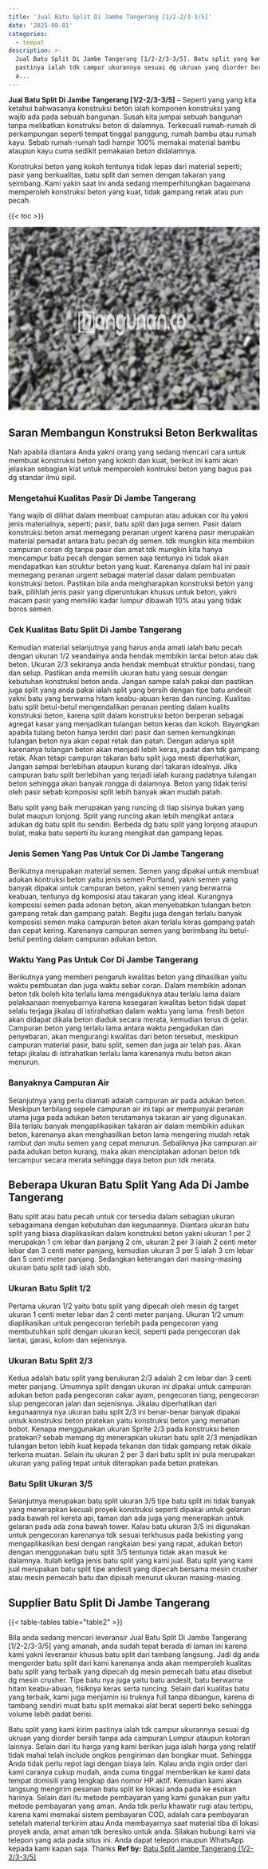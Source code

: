 ```yaml
---
title: 'Jual Batu Split Di Jambe Tangerang [1/2-2/3-3/5]'
date: '2025-08-01'
categories:
  - tempat
description: >-
  Jual Batu Split Di Jambe Tangerang [1/2-2/3-3/5]. Batu split yang kami kirim
  pastinya ialah tdk campur ukurannya sesuai dg ukruan yang diorder bersih tanpa
  a...
---
```


**Jual Batu Split Di Jambe Tangerang \[1/2-2/3-3/5\]** – Seperti yang yang kita ketahui bahwasanya konstruksi beton ialah komponen konstruksi yang wajib ada pada sebuah bangunan. Susah kita jumpai sebuah bangunan tanpa melibatkan konstruksi beton di dalamnya. Terkecuali rumah-rumah di perkampungan seperti tempat tinggal panggung, rumah bambu atau rumah kayu. Sebab rumah-rumah tadi hampir 100% memakai material bambu ataupun kayu cuma sedikit pemakaian beton didalamnya.

Konstruksi beton yang kokoh tentunya tidak lepas dari material seperti; pasir yang berkualitas, batu split dan semen dengan takaran yang seimbang. Kami yakin saat ini anda sedang memperhitungkan bagaimana memperoleh konstruksi beton yang kuat, tidak gampang retak atau pun pecah.

{{< toc >}}

![Jual Batu Split Di Jambe Tangerang [1/2-2/3-3/5]](/images/jual-batu-split-43.png)

## Saran Membangun Konstruksi Beton Berkwalitas

Nah apabila diantara Anda yakni orang yang sedang mencari cara untuk membuat konstruksi beton yang kokoh dan kuat, berikut ini kami akan jelaskan sebagian kiat untuk memperoleh kontruksi beton yang bagus pas dg standar ilmu sipil.

### Mengetahui Kualitas Pasir Di Jambe Tangerang

Yang wajib di dilihat dalam membuat campuran atau adukan cor itu yakni jenis materialnya, seperti; pasir, batu split dan juga semen. Pasir dalam konstruksi beton amat memegang peranan urgent karena pasir merupakan material pemadat antara batu pecah dg semen. tdk mungkin kita membikin campuran coran dg tanpa pasir dan amat tdk mungkin kita hanya mencampur batu pecah dengan semen saja tentunya ini tidak akan mendapatkan kan struktur beton yang kuat. Karenanya dalam hal ini pasir memegang peranan urgent sebagai material dasar dalam pembuatan konstruksi beton. Pastikan bila anda mengharapkan konstruksi beton yang baik, pilihlah jenis pasir yang diperuntukan khusus untuk beton, yakni macam pasir yang memiliki kadar lumpur dibawah 10% atau yang tidak boros semen.

### Cek Kualitas Batu Split Di Jambe Tangerang

Kemudian material selanjutnya yang harus anda amati ialah batu pecah dengan ukuran 1/2 seandainya anda hendak membikin lantai beton atau dak beton. Ukuran 2/3 sekiranya anda hendak membuat struktur pondasi, tiang dan selup. Pastikan anda memilih ukuran batu yang sesuai dengan kebutuhan konstruksi beton anda. Jangan sampe salah pakai dan pastikan juga split yang anda pakai ialah split yang bersih dengan tipe batu andesit yakni batu yang berwarna hitam keabu-abuan keras dan runcing. Kualitas batu split betul-betul mengendalikan peranan penting dalam kualits konstruksi beton, karena split dalam konstruksi beton berperan sebagai agregat kasar yang menjadikan tulangan beton keras dan kokoh. Bayangkan apabila tulang beton hanya terdiri dari pasir dan semen kemungkinan tulangan beton nya akan cepat retak dan patah. Dengan adanya split karenanya tulangan beton akan menjadi lebih keras, padat dan tdk gampang retak. Akan tetapi campuran takaran batu split juga mesti diperhatikan, Jangan sampai berlebihan ataupun kurang dari takaran idealnya. Jika campuran batu split berlebihan yang terjadi ialah kurang padatnya tulangan beton sehingga akan banyak rongga di dalamnya. Beton yang tidak terisi oleh pasir sebab komposisi split lebih banyak akan mudah patah.

Batu split yang baik merupakan yang runcing di tiap sisinya bukan yang bulat maupun lonjong. Split yang runcing akan lebih mengikat antara adukan dg batu split itu sendiri. Berbeda dg batu split yang lonjong ataupun bulat, maka batu seperti itu kurang mengikat dan gampang lepas.

### Jenis Semen Yang Pas Untuk Cor Di Jambe Tangerang

Berikutnya merupakan material semen. Semen yang dipakai untuk membuat adukan kontruksi beton yaitu jenis semen Portland, yakni semen yang banyak dipakai untuk campuran beton, yakni semen yang berwarna keabuan, tentunya dg komposisi atau takaran yang ideal. Kurangnya komposisi semen pada adonan beton, akan menyebabkan tulangan beton gampang retak dan gampang patah. Begitu juga dengan terlalu banyak komposisi semen maka campuran beton akan terlalu keras gampang patah dan cepat kering. Karenanya campuran semen yang berimbang itu betul-betul penting dalam campuran adukan beton.

### Waktu Yang Pas Untuk Cor Di Jambe Tangerang

Berikutnya yang memberi pengaruh kwalitas beton yang dihasilkan yaitu waktu pembuatan dan juga waktu sebar coran. Dalam membikin adonan beton tdk boleh kita terlalu lama mengaduknya atau terlalu lama dalam pelaksanaan menyebarnya karena kesegaran kwalitas beton tidak dapat selalu terjaga jikalau di istirahatkan dalam waktu yang lama. fresh beton akan didapat dikala beton diaduk secara merata, kemudian terus di gelar. Campuran beton yang terlalu lama antara waktu pengadukan dan penyebaran, akan mengurangi kwalitas dari beton tersebut, meskipun campuran material pasir, batu split, semen dan juga air telah pas. Akan tetapi jikalau di istirahatkan terlalu lama karenanya mutu beton akan menurun.

### Banyaknya Campuran Air

Selanjutnya yang perlu diamati adalah campuran air pada adukan beton. Meskipun terbilang sepele campuran air ini tapi air mempunyai peranan utama juga pada adukan beton terutamanya takaran air yang digunakan. Bila terlalu banyak mengaplikasikan takaran air dalam membikin adukan beton, karenanya akan menghasilkan beton lama mengering mudah retak rambut dan mutu semen yang cepat menurun. Sebaliknya jika campuran air pada adukan beton kurang, maka akan menciptakan adonan beton tdk tercampur secara merata sehingga daya beton pun tdk merata.

## Beberapa Ukuran Batu Split Yang Ada Di Jambe Tangerang

Batu split atau batu pecah untuk cor tersedia dalam sebagian ukuran sebagaimana dengan kebutuhan dan kegunaannya. Diantara ukuran batu split yang biasa diaplikasikan dalam konstruksi beton yakni ukuran 1 per 2 merupakan 1 cm lebar dan panjang 2 cm, ukuran 2 per 3 ialah 2 centi meter lebar dan 3 centi meter panjang, kemudian ukuran 3 per 5 ialah 3 cm lebar dan 5 centi meter panjang. Sedangkan keterangan dari masing-masing ukuran batu split tadi ialah sbb.

### Ukuran Batu Split 1/2

Pertama ukuran 1/2 yaitu batu split yang dipecah oleh mesin dg target ukuran 1 centi meter lebar dan 2 centi meter panjang. Ukuran 1/2 umum diaplikasikan untuk pengecoran terlebih pada pengecoran yang membutuhkan split dengan ukuran kecil, seperti pada pengecoran dak lantai, garasi, kolom dan sejenisnya.

### Ukuran Batu Split 2/3

Kedua adalah batu split yang berukuran 2/3 adalah 2 cm lebar dan 3 centi meter panjang. Umumnya split dengan ukuran ini dipakai untuk campuran adukan beton pada pengecoran cakar ayam, pengecoran tiang, pengecoran slup pengecoran jalan dan sejenisnya. Jikalau diperhatikan dari kegunaannya nya ukuran batu split 2/3 ini benar-benar banyak dipakai untuk konstruksi beton pratekan yaitu konstruksi beton yang menahan bobot. Kenapa menggunakan ukuran Sprite 2/3 pada konstruksi beton pratekan? sebab memang dg menerapkan ukuran batu split 2/3 menjadikan tulangan beton lebih kuat kepada tekanan dan tidak gampang retak dikala terkena muatan. Selain itu ukuran 2 per 3 dari batu split ini pula merupakan ukuran yang paling tepat untuk diterapkan pada beton pratekan.

### Batu Split Ukuran 3/5

Selanjutnya merupakan batu split ukuran 3/5 tipe batu split ini tidak banyak yang menerapkan kecuali proyek konstruksi seperti dipakai untuk gelaran pada bawah rel kereta api, taman dan ada juga yang menerapkan untuk gelaran pada ada zona bawah tower. Kalau batu ukuran 3/5 ini digunakan untuk pengecoran karenanya tdk sesuai terkhusus pada bekisting yang mengaplikasikan besi dengan rangkaian besi yang rapat, adukan beton dengan menggunakan batu split 3/5 tentunya tidak akan masuk ke dalamnya. Itulah ketiga jenis batu split yang kami jual. Batu split yang kami jual merupakan batu split tipe andesit yang dipecah bersama mesin crusher atau mesin pemecah batu dan dipisah menurut ukuran masing-masing.

## Supplier Batu Split Di Jambe Tangerang

{{< table-tables table="table2" >}}

Bila anda sedang mencari leveransir Jual Batu Split Di Jambe Tangerang \[1/2-2/3-3/5\] yang amanah, anda sudah tepat berada di laman ini karena kami yakni leveransir khusus batu split dari tambang langsung. Jadi dg anda mengorder batu split dari kami karenanya anda akan memperoleh kualitas batu split yang terbaik yang dipecah dg mesin pemecah batu atau disebut dg mesin crusher. Tipe batu nya juga yaitu batu andesit, batu berwarna hitam keabu-abuan, fisiknya keras serta runcing. Selain dari kualitas batu yang terbaik, kami juga menjamin isi truknya full tanpa dibangun, karena di tambang sendiri muat batu split memakai alat berat seperti beko sehingga volume lebih padat berisi.

Batu split yang kami kirim pastinya ialah tdk campur ukurannya sesuai dg ukruan yang diorder bersih tanpa ada campuran Lumpur ataupun kotoran lainnya. Selain dari itu harga yang kami berikan juga ialah harga yang relatif tidak mahal telah include ongkos pengiriman dan bongkar muat. Sehingga Anda tidak perlu repot lagi dengan biaya lain. Kalau anda ingin order dari kami caranya cukup mudah, anda cuma tinggal memberikan ke kami data tempat domisili yang lengkap dan nomor HP aktif. Kemudian kami akan langsung mengirim pesanan batu split ke lokasi anda pada ke esokan harinya. Selain dari itu metode pembayaran yang kami gunakan pun yaitu metode pembayaran yang aman. Anda tdk perlu khawatir rugi atau tertipu, karena kami memakai sistem pembayaran COD, adalah cara pembayaran setelah material terkirim atau Anda membayarnya saat material tiba di lokasi proyek anda, amat aman tdk beresiko untuk anda. Silakan hubungi kami via telepon yang ada pada situs ini. Anda dapat telepon maupun WhatsApp kepada kami kapan saja. Thanks
**Ref by:** [Batu Split Jambe Tangerang [1/2-2/3-3/5]](https://id.wikipedia.org/wiki/Batu)
